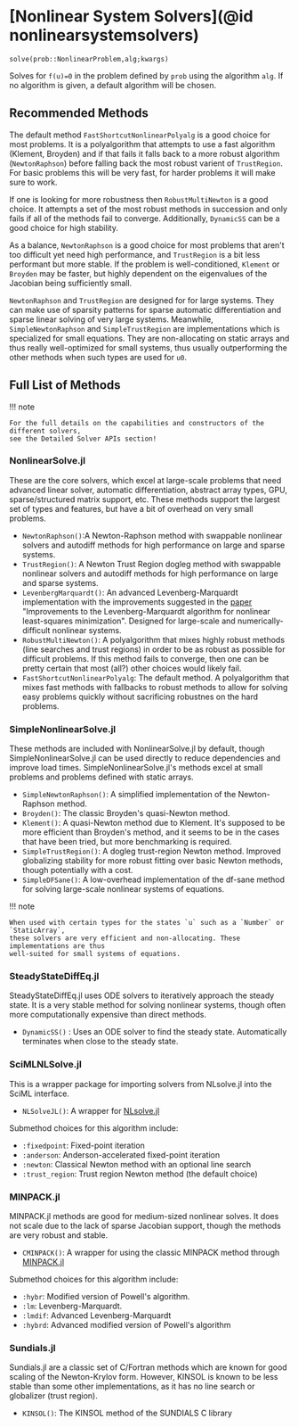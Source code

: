# [Nonlinear System Solvers](@id nonlinearsystemsolvers)

`solve(prob::NonlinearProblem,alg;kwargs)`

Solves for ``f(u)=0`` in the problem defined by `prob` using the algorithm
`alg`. If no algorithm is given, a default algorithm will be chosen.

## Recommended Methods

The default method `FastShortcutNonlinearPolyalg` is a good choice for most
problems. It is a polyalgorithm that attempts to use a fast algorithm
(Klement, Broyden) and if that fails it falls back to a more robust
algorithm (`NewtonRaphson`) before falling back the most robust varient of
`TrustRegion`. For basic problems this will be very fast, for harder problems
it will make sure to work.

If one is looking for more robustness then `RobustMultiNewton` is a good choice.
It attempts a set of the most robust methods in succession and only fails if
all of the methods fail to converge. Additionally, `DynamicSS` can be a good choice 
for high stability.

As a balance, `NewtonRaphson` is a good choice for most problems that aren't too
difficult yet need high performance, and  `TrustRegion` is a bit less performant
but more stable. If the problem is well-conditioned, `Klement` or `Broyden`
may be faster, but highly dependent on the eigenvalues of the Jacobian being
sufficiently small.

`NewtonRaphson` and `TrustRegion` are designed for for large systems. 
They can make use of sparsity patterns for sparse automatic differentiation
and sparse linear solving of very large systems. Meanwhile,
`SimpleNewtonRaphson` and `SimpleTrustRegion` are implementations which is specialized for
small equations. They are non-allocating on static arrays and thus really well-optimized
for small systems, thus usually outperforming the other methods when such types are
used for `u0`. 

## Full List of Methods

!!! note
    
    For the full details on the capabilities and constructors of the different solvers,
    see the Detailed Solver APIs section!

### NonlinearSolve.jl

These are the core solvers, which excel at large-scale problems that need advanced
linear solver, automatic differentiation, abstract array types, GPU,
sparse/structured matrix support, etc. These methods support the largest set of types and
features, but have a bit of overhead on very small problems.

  - `NewtonRaphson()`:A Newton-Raphson method with swappable nonlinear solvers and autodiff
    methods for high performance on large and sparse systems.
  - `TrustRegion()`: A Newton Trust Region dogleg method with swappable nonlinear solvers and
    autodiff methods for high performance on large and sparse systems.
  - `LevenbergMarquardt()`: An advanced Levenberg-Marquardt implementation with the
    improvements suggested in the [paper](https://arxiv.org/abs/1201.5885) "Improvements to
    the Levenberg-Marquardt algorithm for nonlinear least-squares minimization". Designed for
    large-scale and numerically-difficult nonlinear systems.
  - `RobustMultiNewton()`: A polyalgorithm that mixes highly robust methods (line searches and
    trust regions) in order to be as robust as possible for difficult problems. If this method
    fails to converge, then one can be pretty certain that most (all?) other choices would 
    likely fail.
  - `FastShortcutNonlinearPolyalg`: The default method. A polyalgorithm that mixes fast methods
    with fallbacks to robust methods to allow for solving easy problems quickly without sacrificing
    robustnes on the hard problems.

### SimpleNonlinearSolve.jl

These methods are included with NonlinearSolve.jl by default, though SimpleNonlinearSolve.jl
can be used directly to reduce dependencies and improve load times. SimpleNonlinearSolve.jl's
methods excel at small problems and problems defined with static arrays.

  - `SimpleNewtonRaphson()`: A simplified implementation of the Newton-Raphson method.
  - `Broyden()`: The classic Broyden's quasi-Newton method.
  - `Klement()`: A quasi-Newton method due to Klement. It's supposed to be more efficient
    than Broyden's method, and it seems to be in the cases that have been tried, but more
    benchmarking is required.
  - `SimpleTrustRegion()`: A dogleg trust-region Newton method. Improved globalizing stability
    for more robust fitting over basic Newton methods, though potentially with a cost.
  - `SimpleDFSane()`: A low-overhead implementation of the df-sane method for solving
    large-scale nonlinear systems of equations.

!!! note
    
    When used with certain types for the states `u` such as a `Number` or `StaticArray`,
    these solvers are very efficient and non-allocating. These implementations are thus
    well-suited for small systems of equations.

### SteadyStateDiffEq.jl

SteadyStateDiffEq.jl uses ODE solvers to iteratively approach the steady state. It is a
very stable method for solving nonlinear systems, though often more
computationally expensive than direct methods.

  - `DynamicSS()` : Uses an ODE solver to find the steady state. Automatically
    terminates when close to the steady state.

### SciMLNLSolve.jl

This is a wrapper package for importing solvers from NLsolve.jl into the SciML interface.

  - `NLSolveJL()`: A wrapper for [NLsolve.jl](https://github.com/JuliaNLSolvers/NLsolve.jl)

Submethod choices for this algorithm include:

  - `:fixedpoint`: Fixed-point iteration
  - `:anderson`: Anderson-accelerated fixed-point iteration
  - `:newton`: Classical Newton method with an optional line search
  - `:trust_region`: Trust region Newton method (the default choice)

### MINPACK.jl

MINPACK.jl methods are good for medium-sized nonlinear solves. It does not scale due to
the lack of sparse Jacobian support, though the methods are very robust and stable.

  - `CMINPACK()`: A wrapper for using the classic MINPACK method through [MINPACK.jl](https://github.com/sglyon/MINPACK.jl)

Submethod choices for this algorithm include:

  - `:hybr`: Modified version of Powell's algorithm.
  - `:lm`: Levenberg-Marquardt.
  - `:lmdif`: Advanced Levenberg-Marquardt
  - `:hybrd`: Advanced modified version of Powell's algorithm

### Sundials.jl

Sundials.jl are a classic set of C/Fortran methods which are known for good scaling of the
Newton-Krylov form. However, KINSOL is known to be less stable than some other
implementations, as it has no line search or globalizer (trust region).

  - `KINSOL()`: The KINSOL method of the SUNDIALS C library
